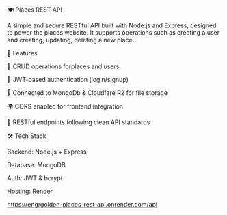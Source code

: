 🍽️ Places REST API

A simple and secure RESTful API built with Node.js and Express, designed to power the places website.
It supports operations such as creating a user and creating, updating, deleting a new place.

🚀 Features

🧾 CRUD operations forplaces and users.

🔐 JWT-based authentication (login/signup)

💾 Connected to MongoDb & Cloudfare R2 for file storage

🌍 CORS enabled for frontend integration

📡 RESTful endpoints following clean API standards

🛠️ Tech Stack

Backend: Node.js + Express

Database: MongoDB

Auth: JWT & bcrypt

Hosting: Render 

https://engrgolden-places-rest-api.onrender.com/api
